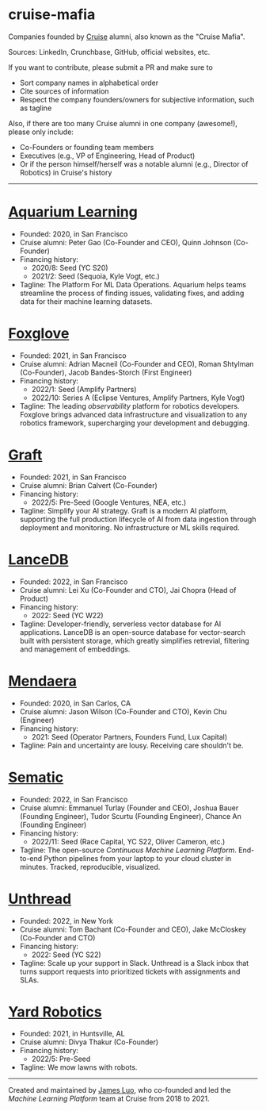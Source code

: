 # cruise-mafia
Companies founded by [Cruise](https://getcruise.com) alumni, also known as the "Cruise Mafia".

Sources: LinkedIn, Crunchbase, GitHub, official websites, etc.

If you want to contribute, please submit a PR and make sure to
- Sort company names in alphabetical order
- Cite sources of information
- Respect the company founders/owners for subjective information, such as tagline

Also, if there are too many Cruise alumni in one company (awesome!), please only include:
- Co-Founders or founding team members
- Executives (e.g., VP of Engineering, Head of Product)
- Or if the person himself/herself was a notable alumni (e.g., Director of Robotics) in Cruise's history

---

# [Aquarium Learning](https://www.aquariumlearning.com)
- Founded: 2020, in San Francisco
- Cruise alumni: Peter Gao (Co-Founder and CEO), Quinn Johnson (Co-Founder)
- Financing history:
    - 2020/8: Seed (YC S20)
    - 2021/2: Seed (Sequoia, Kyle Vogt, etc.)
- Tagline: The Platform For ML Data Operations. Aquarium helps teams streamline the process of finding issues, validating fixes, and adding data for their machine learning datasets.

# [Foxglove](https://foxglove.dev)
- Founded: 2021, in San Francisco
- Cruise alumni: Adrian Macneil (Co-Founder and CEO), Roman Shtylman (Co-Founder), Jacob Bandes-Storch (First Engineer)
- Financing history:
    - 2022/1: Seed (Amplify Partners)
    - 2022/10: Series A (Eclipse Ventures, Amplify Partners, Kyle Vogt)
- Tagline: The leading *observability* platform for robotics developers. Foxglove brings advanced data infrastructure and visualization to any robotics framework, supercharging your development and debugging.

# [Graft](https://www.graft.com/)
- Founded: 2021, in San Francisco
- Cruise alumni: Brian Calvert (Co-Founder)
- Financing history:
    - 2022/5: Pre-Seed (Google Ventures, NEA, etc.)
- Tagline: Simplify your AI strategy. Graft is a modern AI platform, supporting the full production lifecycle of AI from data ingestion through deployment and monitoring. No infrastructure or ML skills required.

# [LanceDB](https://lancedb.com)
- Founded: 2022, in San Francisco
- Cruise alumni: Lei Xu (Co-Founder and CTO), Jai Chopra (Head of Product)
- Financing history:
    - 2022: Seed (YC W22)
- Tagline: Developer-friendly, serverless vector database for AI applications. LanceDB is an open-source database for vector-search built with persistent storage, which greatly simplifies retrevial, filtering and management of embeddings.

# [Mendaera](https://www.mendaera.com)
- Founded: 2020, in San Carlos, CA
- Cruise alumni: Jason Wilson (Co-Founder and CTO), Kevin Chu (Engineer)
- Financing history:
    - 2021: Seed (Operator Partners, Founders Fund, Lux Capital)
- Tagline: Pain and uncertainty are lousy. Receiving care shouldn't be.

# [Sematic](https://www.sematic.dev)
- Founded: 2022, in San Francisco
- Cruise alumni: Emmanuel Turlay (Founder and CEO), Joshua Bauer (Founding Engineer), Tudor Scurtu (Founding Engineer), Chance An (Founding Engineer)
- Financing history:
    - 2022/11: Seed (Race Capital, YC S22, Oliver Cameron, etc.)
- Tagline: The open-source *Continuous Machine Learning Platform*. End-to-end Python pipelines from your laptop to your cloud cluster in minutes. Tracked, reproducible, visualized.

# [Unthread](https://unthread.io/)
- Founded: 2022, in New York
- Cruise alumni: Tom Bachant (Co-Founder and CEO), Jake McCloskey (Co-Founder and CTO)
- Financing history:
    - 2022: Seed (YC S22)
- Tagline: Scale up your support in Slack. Unthread is a Slack inbox that turns support requests into prioritized tickets with assignments and SLAs.

# [Yard Robotics](https://yard.bot)
- Founded: 2021, in Huntsville, AL
- Cruise alumni: Divya Thakur (Co-Founder)
- Financing history:
    - 2022/5: Pre-Seed
- Tagline: We mow lawns with robots.

---

Created and maintained by [James Luo](https://www.linkedin.com/in/yangjamesluo/), who co-founded and led the *Machine Learning Platform* team at Cruise from 2018 to 2021.
